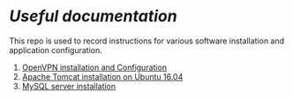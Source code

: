 # **_Useful documentation_**
 This repo is used to record instructions for various software installation and application configuration.

1. [OpenVPN installation and Configuration](./OpenVPN.md)
2. [Apache Tomcat installation on Ubuntu 16.04](./Tomcat.md)
3. [MySQL server installation](./MySQL.md)
